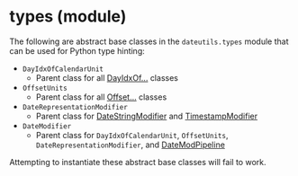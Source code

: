 # types (module)

The following are abstract base classes in the `dateutils.types` module that can be used for Python type hinting:

- `DayIdxOfCalendarUnit`
  - Parent class for all [DayIdxOf...] classes
- `OffsetUnits`
  - Parent class for all [Offset...] classes
- `DateRepresentationModifier`
  - Parent class for [DateStringModifier] and [TimestampModifier]
- `DateModifier`
  - Parent class for `DayIdxOfCalendarUnit`, `OffsetUnits`, `DateRepresentationModifier`, and [DateModPipeline]

Attempting to instantiate these abstract base classes will fail to work.


[DayIdxOf...]: ./DayIdxOf
[Offset...]: ./Offset
[DateStringModifier]: ./DateStringModifier
[TimestampModifier]: ./TimestampModifier
[DateModPipeline]: ./DateModPipeline
